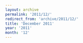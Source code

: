 ```yaml
---
layout: archive
permalink: '2011/12/'
redirect_from: 'archive/2011/12/'
title: 'December 2011'
year: '2011'
month: '12'
---
```

